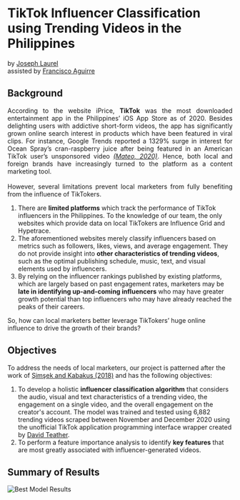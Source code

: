 # **TikTok Influencer Classification using Trending Videos in the Philippines**
by [Joseph Laurel](http://linkedin.com/in/josephlaurel)
<br> assisted by [Francisco Aguirre](https://www.linkedin.com/in/franciscoeaguirre/)

## <b> Background </b>
<p align='justify'>
According to the website iPrice, <b>TikTok</b> was the most downloaded entertainment app in the Philippines’ iOS App Store as of 2020. Besides delighting users with addictive short-form videos, the app has significantly grown online search interest in products which have been featured in viral clips. For instance, Google Trends reported a 1329% surge in interest for Ocean Spray’s cran-raspberry juice after being featured in an American TikTok user’s unsponsored video <i><a href="https://www.onenews.ph/tiktok-still-the-most-downloaded-entertainment-app-in-phl-retains-global-popularity-despite-controversies">(Mateo, 2020)</a></i>. Hence, both local and foreign brands have increasingly turned to the platform as a content marketing tool.
<br><br>
However, several limitations prevent local marketers from fully benefiting from the influence of TikTokers.
<br> 

1.   There are <b>limited platforms</b> which track the performance of TikTok influencers in the Philippines. To the knowledge of our team, the only websites which provide data on local TikTokers are Influence Grid and Hypetrace. <br>
2.   The aforementioned websites merely classify influencers based on metrics such as followers, likes, views, and average engagement. They do not provide insight into <b>other characteristics of trending videos</b>, such as the optimal publishing schedule, music, text, and visual elements used by influencers. <br>
3.   By relying on the influencer rankings published by existing platforms, which are largely based on past engagement rates, marketers may be <b>late in identifying up-and-coming influencers</b> who may have greater growth potential than top influencers who may have already reached the peaks of their careers.

So, how can local marketers better leverage TikTokers’ huge online influence to drive the growth of their brands?

</p>

## <b> Objectives </b>

To address the needs of local marketers, our project is patterned after the work of [Şimşek and Kabakus (2018)](https://www.researchgate.net/publication/329896342_Finding_Influencers_on_Twitter_with_Using_Machine_Learning_Classification_Algorithms) and has the following objectives:

1.   To develop a holistic <b>influencer classification algorithm</b> that considers the audio, visual and text characteristics of a trending video, the engagement on a single video, and the overall engagement on the creator's account. The model was trained and tested using 6,882 trending videos scraped between November and December 2020 using the unofficial TikTok application programming interface wrapper created by [David Teather](https://davidteather.github.io/TikTok-Api/).<br>
2.   To perform a feature importance analysis to identify <b>key features</b> that are most greatly associated with influencer-generated videos. 

## <b> Summary of Results </b>
![Best Model Results](https://drive.google.com/file/d/16Qxg8DpvlRYvooFAJSogFMFwt4u17zVu/view?usp=sharing)
